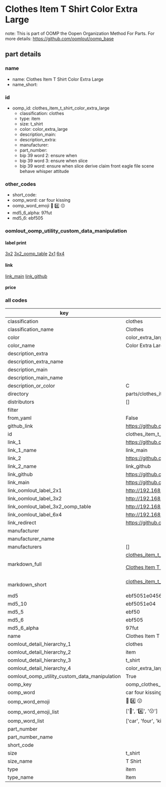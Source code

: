 # Clothes Item T Shirt Color Extra Large  

note: This is part of OOMP the Oopen Organization Method For Parts. For more details: https://github.com/oomlout/oomp_base

##  part details
  







### name
* name: Clothes Item T Shirt Color Extra Large
* name_short: 
### id
* oomp_id: clothes_item_t_shirt_color_extra_large
  * classification: clothes
  * type: item
  * size: t_shirt
  * color: color_extra_large
  * description_main: 
  * description_extra: 
  * manufacturer: 
  * part_number: 
  * bip 39 word 2: ensure when
  * bip 39 word 3: ensure when slice
  * bip 39 word: ensure when slice derive claim front eagle file scene behave whisper attitude

### other_codes
* short_code: 
* oomp_word: car four kissing
* oomp_word_emoji :car: :four: :kissing:
* md5_6_alpha: 97fut
* md5_6: ebf505






### oomlout_oomp_utility_custom_data_manipulation
#### label print
[3x2](http://192.168.1.245:1112/?label=oomp%2097fut)
[3x2_oomp_table](http://192.168.1.108:1112/?label=oomp%2097fut)
[2x1](http://192.168.1.242:1112/?label=oomp%2097fut)
[6x4](http://192.168.1.55:1112/?label=oomp%2097fut)    

#### link

[link_main](https://github.com/oomlout/oomlout_oomp_version_1_messy/tree/main/parts/clothes_item_t_shirt_color_extra_large) [link_github](https://github.com/oomlout/oomlout_oomp_version_1_messy/tree/main/parts/clothes_item_t_shirt_color_extra_large)                             

#### price







### all codes 
| key | value |  
| --- | --- |  
| classification | clothes |  
| classification_name | Clothes |  
| color | color_extra_large |  
| color_name | Color Extra Large |  
| description_extra |  |  
| description_extra_name |  |  
| description_main |  |  
| description_main_name |  |  
| description_or_color | C  |  
| directory | parts/clothes_item_t_shirt_color_extra_large |  
| distributors | [] |  
| filter |  |  
| from_yaml | False |  
| github_link | https://github.com/oomlout/oomlout_oomp_part_src/tree/main/parts/clothes_item_t_shirt_color_extra_large |  
| id | clothes_item_t_shirt_color_extra_large |  
| link_1 | https://github.com/oomlout/oomlout_oomp_version_1_messy/tree/main/parts/clothes_item_t_shirt_color_extra_large |  
| link_1_name | link_main |  
| link_2 | https://github.com/oomlout/oomlout_oomp_version_1_messy/tree/main/parts/clothes_item_t_shirt_color_extra_large |  
| link_2_name | link_github |  
| link_github | https://github.com/oomlout/oomlout_oomp_version_1_messy/tree/main/parts/clothes_item_t_shirt_color_extra_large |  
| link_main | https://github.com/oomlout/oomlout_oomp_version_1_messy/tree/main/parts/clothes_item_t_shirt_color_extra_large |  
| link_oomlout_label_2x1 | http://192.168.1.242:1112/?label=oomp%2097fut |  
| link_oomlout_label_3x2 | http://192.168.1.245:1112/?label=oomp%2097fut |  
| link_oomlout_label_3x2_oomp_table | http://192.168.1.108:1112/?label=oomp%2097fut |  
| link_oomlout_label_6x4 | http://192.168.1.55:1112/?label=oomp%2097fut |  
| link_redirect | https://github.com/oomlout/oomlout_oomp_version_1_messy/tree/main/parts/clothes_item_t_shirt_color_extra_large |  
| manufacturer |  |  
| manufacturer_name |  |  
| manufacturers | [] |  
| markdown_full | [clothes_item_t_shirt_color_extra_large](none)<br>[](none)<br>[Clothes Item T Shirt Color Extra Large](none)<br><br> |  
| markdown_short | [clothes_item_t_shirt_color_extra_large](none)<br><br> |  
| md5 | ebf5051e045628a17514d3b796fe8a5a |  
| md5_10 | ebf5051e04 |  
| md5_5 | ebf50 |  
| md5_6 | ebf505 |  
| md5_6_alpha | 97fut |  
| name | Clothes Item T Shirt Color Extra Large |  
| oomlout_detail_hierarchy_1 | clothes |  
| oomlout_detail_hierarchy_2 | item |  
| oomlout_detail_hierarchy_3 | t_shirt |  
| oomlout_detail_hierarchy_4 | color_extra_large |  
| oomlout_oomp_utility_custom_data_manipulation | True |  
| oomp_key | oomp_clothes_item_t_shirt_color_extra_large |  
| oomp_word | car four kissing |  
| oomp_word_emoji | :car: :four: :kissing: |  
| oomp_word_emoji_list | [':car:', ':four:', ':kissing:'] |  
| oomp_word_list | ['car', 'four', 'kissing'] |  
| part_number |  |  
| part_number_name |  |  
| short_code |  |  
| size | t_shirt |  
| size_name | T Shirt |  
| type | item |  
| type_name | Item |  
